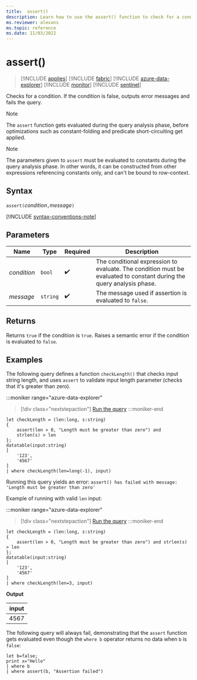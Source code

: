 ```yaml
---
title:  assert()
description: Learn how to use the assert() function to check for a condition and output an error message when false.
ms.reviewer: alexans
ms.topic: reference
ms.date: 11/03/2022
---
```

# assert()

> [!INCLUDE [applies](../includes/applies-to-version/applies.md)] [!INCLUDE [fabric](../includes/applies-to-version/fabric.md)] [!INCLUDE [azure-data-explorer](../includes/applies-to-version/azure-data-explorer.md)] [!INCLUDE [monitor](../includes/applies-to-version/monitor.md)] [!INCLUDE [sentinel](../includes/applies-to-version/sentinel.md)]

Checks for a condition. If the condition is false, outputs error messages and fails the query.

> [!NOTE]
> The `assert` function gets evaluated during the query analysis phase, before optimizations such as constant-folding and predicate short-circuiting get applied.

> [!NOTE]
> The parameters given to `assert` must be evaluated to constants during the query analysis phase. In other words, it can be constructed from other expressions referencing constants only, and can't be bound to row-context.

## Syntax

`assert(`*condition*`,`*message*`)`

[!INCLUDE [syntax-conventions-note](../includes/syntax-conventions-note.md)]

## Parameters

| Name | Type | Required | Description |
|--|--|--|--|
| *condition* | `bool` |  :heavy_check_mark: | The conditional expression to evaluate. The condition must be evaluated to constant during the query analysis phase.|
| *message* | `string` |  :heavy_check_mark: | The message used if assertion is evaluated to `false`.|

## Returns

Returns `true` if the condition is `true`.
Raises a semantic error if the condition is evaluated to `false`.

## Examples

The following query defines a function `checkLength()` that checks input string length, and uses `assert` to validate input length parameter (checks that it's greater than zero).

:::moniker range="azure-data-explorer"
> [!div class="nextstepaction"]
> <a href="https://dataexplorer.azure.com/?query=H4sIAAAAAAAAA02OywrCMBBF9/mKoZsmEMH6hEr9Av9AXKTtkBTjVJIpgo9/N60izmzuYs6d45GhcdicD0iWHVQgPVLpe7IaYhk5dGSVeAhIY2LEwOMB7GGuIftClyEy1Ag2oGEMwM4Q3DH0mQJD7cSmpsTJqBKagnjtRGs4be1RdnQd+PfsOAF5sVjm+hNX6802FyfxhJvDgP/Go0016spZoTRMTeoNUTSJPdYAAAA=" target="_blank">Run the query</a>
:::moniker-end

```kusto
let checkLength = (len:long, s:string)
{
    assert(len > 0, "Length must be greater than zero") and
    strlen(s) > len
};
datatable(input:string)
[
    '123',
    '4567'
]
| where checkLength(len=long(-1), input)
```

Running this query yields an error:
`assert() has failed with message: 'Length must be greater than zero'`

Example of running with valid `len` input:

:::moniker range="azure-data-explorer"
> [!div class="nextstepaction"]
> <a href="https://dataexplorer.azure.com/?query=H4sIAAAAAAAAA02OzQrCMBCE73mKoZc2kINaf6BSn8A3EA9pXZJiTCXZIvjz7qZVxN3LHOabGUeM1lJ73pM3bFGjcOQr13ujEKvIofNGiodAOh0jBR4N2GGmkH2hyxAZDcEE0kwBbLXHnUKfSWh/QkpJTBFlwpIQr604aU7fOCo6fx34V3SYivL5oszVRy5X600ujuKJm6VA/2vHJXWpMEXIN3+iHkjLAAAA" target="_blank">Run the query</a>
:::moniker-end

```kusto
let checkLength = (len:long, s:string)
{
    assert(len > 0, "Length must be greater than zero") and strlen(s) > len
};
datatable(input:string)
[
    '123',
    '4567'
]
| where checkLength(len=3, input)
```

**Output**

|input|
|---|
|4567|

The following query will always fail, demonstrating that the `assert` function gets evaluated even though the `where b` operator returns no data when `b` is `false`:

```kusto
let b=false;
print x="Hello"
| where b
| where assert(b, "Assertion failed")
```
